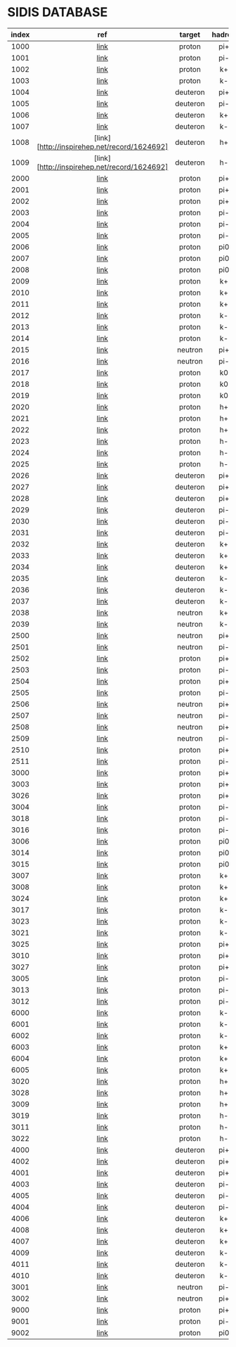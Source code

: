 # SIDIS DATABASE

| index | ref          | target   | hadron | obs        | experiment | dependence |
| :--:  | :--:         | :--:     | :--:   | :--:       | :--:       | :--:       |
| 1000  | [link][?]    | proton   | pi+    | M_Hermes   | hermes     | -          |
| 1001  | [link][?]    | proton   | pi-    | M_Hermes   | hermes     | -          |
| 1002  | [link][?]    | proton   | k+     | M_Hermes   | hermes     | -          |
| 1003  | [link][?]    | proton   | k-     | M_Hermes   | hermes     | -          |
| 1004  | [link][?]    | deuteron | pi+    | M_Hermes   | hermes     | -          |
| 1005  | [link][?]    | deuteron | pi-    | M_Hermes   | hermes     | -          |
| 1006  | [link][?]    | deuteron | k+     | M_Hermes   | hermes     | -          |
| 1007  | [link][?]    | deuteron | k-     | M_Hermes   | hermes     | -          |
| 1008  | [link][http://inspirehep.net/record/1624692]    | deuteron | h+     | M_Compass   | compass     | -          |
| 1009  | [link][http://inspirehep.net/record/1624692]    | deuteron | h-     | M_Compass  | compass     | -          |
| 2000  | [link][?]    | proton   | pi+    | AUTsivers  | hermes     | PT         |
| 2001  | [link][?]    | proton   | pi+    | AUTsivers  | hermes     | x          |
| 2002  | [link][?]    | proton   | pi+    | AUTsivers  | hermes     | z          |
| 2003  | [link][?]    | proton   | pi-    | AUTsivers  | hermes     | PT         |
| 2004  | [link][?]    | proton   | pi-    | AUTsivers  | hermes     | x          |
| 2005  | [link][?]    | proton   | pi-    | AUTsivers  | hermes     | z          |
| 2006  | [link][?]    | proton   | pi0    | AUTsivers  | hermes     | PT         |
| 2007  | [link][?]    | proton   | pi0    | AUTsivers  | hermes     | x          |
| 2008  | [link][?]    | proton   | pi0    | AUTsivers  | hermes     | z          |
| 2009  | [link][?]    | proton   | k+     | AUTsivers  | hermes     | PT         |
| 2010  | [link][?]    | proton   | k+     | AUTsivers  | hermes     | x          |
| 2011  | [link][?]    | proton   | k+     | AUTsivers  | hermes     | z          |
| 2012  | [link][?]    | proton   | k-     | AUTsivers  | hermes     | PT         |
| 2013  | [link][?]    | proton   | k-     | AUTsivers  | hermes     | x          |
| 2014  | [link][?]    | proton   | k-     | AUTsivers  | hermes     | z          |
| 2015  | [link][?]    | neutron  | pi+    | AUTsivers  | jlab       | x          |
| 2016  | [link][?]    | neutron  | pi-    | AUTsivers  | jlab       | x          |
| 2017  | [link][?]    | proton   | k0     | AUTsivers  | compass    | PT         |
| 2018  | [link][?]    | proton   | k0     | AUTsivers  | compass    | x          |
| 2019  | [link][?]    | proton   | k0     | AUTsivers  | compass    | z          |
| 2020  | [link][?]    | proton   | h+     | AUTsivers  | compass    | PT         |
| 2021  | [link][?]    | proton   | h+     | AUTsivers  | compass    | x          |
| 2022  | [link][?]    | proton   | h+     | AUTsivers  | compass    | z          |
| 2023  | [link][?]    | proton   | h-     | AUTsivers  | compass    | PT         |
| 2024  | [link][?]    | proton   | h-     | AUTsivers  | compass    | x          |
| 2025  | [link][?]    | proton   | h-     | AUTsivers  | compass    | z          |
| 2026  | [link][?]    | deuteron | pi+    | AUTsivers  | compass    | PT         |
| 2027  | [link][?]    | deuteron | pi+    | AUTsivers  | compass    | x          |
| 2028  | [link][?]    | deuteron | pi+    | AUTsivers  | compass    | z          |
| 2029  | [link][?]    | deuteron | pi-    | AUTsivers  | compass    | PT         |
| 2030  | [link][?]    | deuteron | pi-    | AUTsivers  | compass    | x          |
| 2031  | [link][?]    | deuteron | pi-    | AUTsivers  | compass    | z          |
| 2032  | [link][?]    | deuteron | k+     | AUTsivers  | compass    | PT         |
| 2033  | [link][?]    | deuteron | k+     | AUTsivers  | compass    | x          |
| 2034  | [link][?]    | deuteron | k+     | AUTsivers  | compass    | z          |
| 2035  | [link][?]    | deuteron | k-     | AUTsivers  | compass    | PT         |
| 2036  | [link][?]    | deuteron | k-     | AUTsivers  | compass    | x          |
| 2037  | [link][?]    | deuteron | k-     | AUTsivers  | compass    | z          |
| 2038  | [link][?]    | neutron  | k+     | AUTsivers  | jlab       | x          |
| 2039  | [link][?]    | neutron  | k-     | AUTsivers  | jlab       | x          |
| 2500  | [link][?]    | neutron  | pi+    | AUTsivers  | solid      | x          |
| 2501  | [link][?]    | neutron  | pi-    | AUTsivers  | solid      | x          |
| 2502  | [link][?]    | proton   | pi+    | AUTsivers  | solid      | x          |
| 2503  | [link][?]    | proton   | pi-    | AUTsivers  | solid      | x          |
| 2504  | [link][?]    | proton   | pi+    | AUTsivers  | clas12     | x          |
| 2505  | [link][?]    | proton   | pi-    | AUTsivers  | clas12     | x          |
| 2506  | [link][?]    | neutron  | pi+    | AUTsivers  | sbs        | x          |
| 2507  | [link][?]    | neutron  | pi-    | AUTsivers  | sbs        | x          |
| 2508  | [link][?]    | neutron  | pi+    | AUTsivers  | solid stat | x          |
| 2509  | [link][?]    | neutron  | pi-    | AUTsivers  | solid stat | x          |
| 2510  | [link][?]    | proton   | pi+    | AUTsivers  | solid stat | x          |
| 2511  | [link][?]    | proton   | pi-    | AUTsivers  | solid stat | x          |
| 3000  | [link][?]    | proton   | pi+    | AUTcollins | hermes     | x          |
| 3003  | [link][?]    | proton   | pi+    | AUTcollins | hermes     | z          |
| 3026  | [link][?]    | proton   | pi+    | AUTcollins | hermes     | pt         |
| 3004  | [link][?]    | proton   | pi-    | AUTcollins | hermes     | x          |
| 3018  | [link][?]    | proton   | pi-    | AUTcollins | hermes     | z          |
| 3016  | [link][?]    | proton   | pi-    | AUTcollins | hermes     | pt         |
| 3006  | [link][?]    | proton   | pi0    | AUTcollins | hermes     | z          |
| 3014  | [link][?]    | proton   | pi0    | AUTcollins | hermes     | x          |
| 3015  | [link][?]    | proton   | pi0    | AUTcollins | hermes     | pt         |
| 3007  | [link][?]    | proton   | k+     | AUTcollins | hermes     | x          |
| 3008  | [link][?]    | proton   | k+     | AUTcollins | hermes     | z          |
| 3024  | [link][?]    | proton   | k+     | AUTcollins | hermes     | pt         |
| 3017  | [link][?]    | proton   | k-     | AUTcollins | hermes     | x          |
| 3023  | [link][?]    | proton   | k-     | AUTcollins | hermes     | z          |
| 3021  | [link][?]    | proton   | k-     | AUTcollins | hermes     | pt         |
| 3025  | [link][?]    | proton   | pi+    | AUTcollins | compass    | x          |
| 3010  | [link][?]    | proton   | pi+    | AUTcollins | compass    | z          |
| 3027  | [link][?]    | proton   | pi+    | AUTcollins | compass    | pt         |
| 3005  | [link][?]    | proton   | pi-    | AUTcollins | compass    | x          |
| 3013  | [link][?]    | proton   | pi-    | AUTcollins | compass    | z          |
| 3012  | [link][?]    | proton   | pi-    | AUTcollins | compass    | pt         |
| 6000  | [link][600X] | proton   | k-     | AUTcollins | compass    | pt         |
| 6001  | [link][600X] | proton   | k-     | AUTcollins | compass    | x          |
| 6002  | [link][600X] | proton   | k-     | AUTcollins | compass    | z          |
| 6003  | [link][600X] | proton   | k+     | AUTcollins | compass    | pt         |
| 6004  | [link][600X] | proton   | k+     | AUTcollins | compass    | x          |
| 6005  | [link][600X] | proton   | k+     | AUTcollins | compass    | z          |
| 3020  | [link][?]    | proton   | h+     | AUTcollins | compass    | x          |
| 3028  | [link][?]    | proton   | h+     | AUTcollins | compass    | z          |
| 3009  | [link][?]    | proton   | h+     | AUTcollins | compass    | pt         |
| 3019  | [link][?]    | proton   | h-     | AUTcollins | compass    | x          |
| 3011  | [link][?]    | proton   | h-     | AUTcollins | compass    | z          |
| 3022  | [link][?]    | proton   | h-     | AUTcollins | compass    | pt         |
| 4000  | [link][?]    | deuteron | pi+    | AUTcollins | compass    | x          |
| 4002  | [link][?]    | deuteron | pi+    | AUTcollins | compass    | z          |
| 4001  | [link][?]    | deuteron | pi+    | AUTcollins | compass    | pt         |
| 4003  | [link][?]    | deuteron | pi-    | AUTcollins | compass    | x          |
| 4005  | [link][?]    | deuteron | pi-    | AUTcollins | compass    | z          |
| 4004  | [link][?]    | deuteron | pi-    | AUTcollins | compass    | pt         |
| 4006  | [link][?]    | deuteron | k+     | AUTcollins | compass    | x          |
| 4008  | [link][?]    | deuteron | k+     | AUTcollins | compass    | z          |
| 4007  | [link][?]    | deuteron | k+     | AUTcollins | compass    | pt         |
| 4009  | [link][?]    | deuteron | k-     | AUTcollins | compass    | x          |
| 4011  | [link][?]    | deuteron | k-     | AUTcollins | compass    | z          |
| 4010  | [link][?]    | deuteron | k-     | AUTcollins | compass    | pt         |
| 3001  | [link][?]    | neutron  | pi-    | AUTcollins | jlab       | x          |
| 3002  | [link][?]    | neutron  | pi+    | AUTcollins | jlab       | x          |
| 9000  | [link][?]    | proton   | pi+    | ALL        | clas       | PT         |
| 9001  | [link][?]    | proton   | pi-    | ALL        | clas       | PT         |
| 9002  | [link][?]    | proton   | pi0    | ALL        | clas       | PT         |


[?]: http://inspirehep.net/
[600X]: http://inspirehep.net/record/1311491








